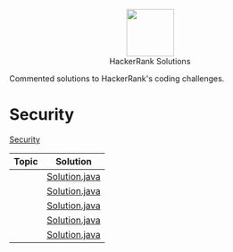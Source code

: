 <p align="center">
    <a href="https://www.hackerrank.com/MagicDude4Eva">
        <img height="85" src="https://d3keuzeb2crhkn.cloudfront.net/hackerrank/assets/styleguide/logo_wordmark-f5c5eb61ab0a154c3ed9eda24d0b9e31.svg">
    </a>
    <br>HackerRank Solutions
</p>
<p>
Commented solutions to HackerRank's coding challenges.
</p>

# Security
<a href="https://www.hackerrank.com/domains/security">Security</a>

| Topic                                                                                                                         |                                                                                   Solution                                                                                  |
|:------------------------------------------------------------------------------------------------------------------------------|:---------------------------------------------------------------------------------------------------------------------------------------------------------------------------:|
|[]()              |[Solution.java]()                                  |
|[]()              |[Solution.java]()                                  |
|[]()              |[Solution.java]()                                  |
|[]()              |[Solution.java]()                                  |
|[]()              |[Solution.java]()                                  |

